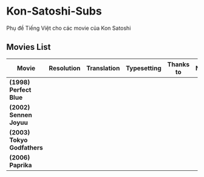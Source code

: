 # Kon-Satoshi-Subs
Phụ đề Tiếng Việt cho các movie của Kon Satoshi



## Movies List

|**Movie**|**Resolution**|**Translation**|**Typesetting**|**Thanks to**|**Note**|
|--------|--------|--------|--------|--------|--------|
|**(1998) Perfect Blue**||||||
|**(2002) Sennen Joyuu**||||||
|**(2003) Tokyo Godfathers**||||||
|**(2006) Paprika**||||||